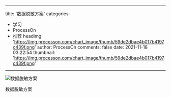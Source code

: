 
---
title: '数据脱敏方案'
categories: 
 - 学习
 - ProcessOn
 - 推荐
headimg: 'https://img.processon.com/chart_image/thumb/59de2dbae4b017b4197c439f.png'
author: ProcessOn
comments: false
date: 2021-11-18 03:22:54
thumbnail: 'https://img.processon.com/chart_image/thumb/59de2dbae4b017b4197c439f.png'
---

<div>   
<img class="thumb" alt="数据脱敏方案" src="https://img.processon.com/chart_image/thumb/59de2dbae4b017b4197c439f.png" referrerpolicy="no-referrer">
<p>数据脱敏方案</p>  
</div>
            